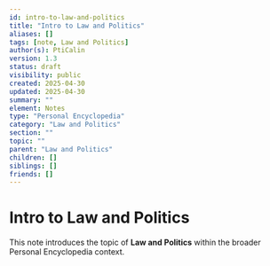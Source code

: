 ```yaml
---
id: intro-to-law-and-politics
title: "Intro to Law and Politics"
aliases: []
tags: [note, Law and Politics]
author(s): PtiCalin
version: 1.3
status: draft
visibility: public
created: 2025-04-30
updated: 2025-04-30
summary: ""
element: Notes
type: "Personal Encyclopedia"
category: "Law and Politics"
section: ""
topic: ""
parent: "Law and Politics"
children: []
siblings: []
friends: []
---
```

# Intro to Law and Politics

This note introduces the topic of **Law and Politics** within the broader Personal Encyclopedia context.
